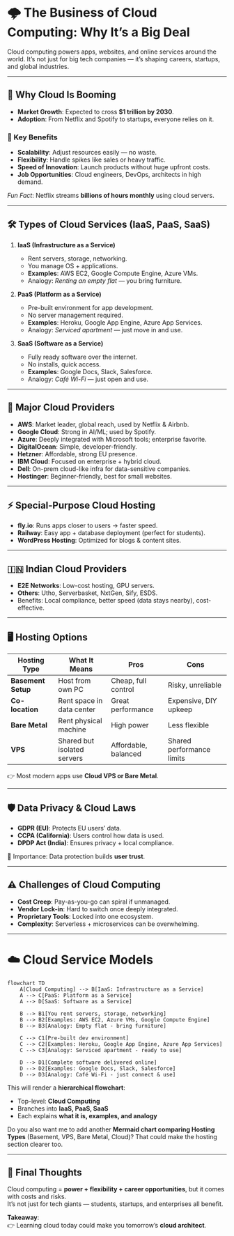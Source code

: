 # 🌩️ The Business of Cloud Computing: Why It’s a Big Deal

Cloud computing powers apps, websites, and online services around the world. It’s not just for big tech companies — it’s shaping careers, startups, and global industries.

---

## 🚀 Why Cloud Is Booming
- **Market Growth**: Expected to cross **$1 trillion by 2030**.  
- **Adoption**: From Netflix and Spotify to startups, everyone relies on it.  

### 🔑 Key Benefits
- **Scalability**: Adjust resources easily — no waste.  
- **Flexibility**: Handle spikes like sales or heavy traffic.  
- **Speed of Innovation**: Launch products without huge upfront costs.  
- **Job Opportunities**: Cloud engineers, DevOps, architects in high demand.  

*Fun Fact*: Netflix streams **billions of hours monthly** using cloud servers.

---

## 🛠️ Types of Cloud Services (IaaS, PaaS, SaaS)

1. **IaaS (Infrastructure as a Service)**  
   - Rent servers, storage, networking.  
   - You manage OS + applications.  
   - **Examples**: AWS EC2, Google Compute Engine, Azure VMs.  
   - Analogy: *Renting an empty flat* — you bring furniture.  

2. **PaaS (Platform as a Service)**  
   - Pre-built environment for app development.  
   - No server management required.  
   - **Examples**: Heroku, Google App Engine, Azure App Services.  
   - Analogy: *Serviced apartment* — just move in and use.  

3. **SaaS (Software as a Service)**  
   - Fully ready software over the internet.  
   - No installs, quick access.  
   - **Examples**: Google Docs, Slack, Salesforce.  
   - Analogy: *Café Wi-Fi* — just open and use.

---

## 🏢 Major Cloud Providers
- **AWS**: Market leader, global reach, used by Netflix & Airbnb.  
- **Google Cloud**: Strong in AI/ML; used by Spotify.  
- **Azure**: Deeply integrated with Microsoft tools; enterprise favorite.  
- **DigitalOcean**: Simple, developer-friendly.  
- **Hetzner**: Affordable, strong EU presence.  
- **IBM Cloud**: Focused on enterprise + hybrid cloud.  
- **Dell**: On-prem cloud-like infra for data-sensitive companies.  
- **Hostinger**: Beginner-friendly, best for small websites.  

---

## ⚡ Special-Purpose Cloud Hosting
- **fly.io**: Runs apps closer to users → faster speed.  
- **Railway**: Easy app + database deployment (perfect for students).  
- **WordPress Hosting**: Optimized for blogs & content sites.

---

## 🇮🇳 Indian Cloud Providers
- **E2E Networks**: Low-cost hosting, GPU servers.  
- **Others**: Utho, Serverbasket, NxtGen, Sify, ESDS.  
- Benefits: Local compliance, better speed (data stays nearby), cost-effective.

---

## 🖥️ Hosting Options
| Hosting Type       | What It Means                   | Pros                       | Cons                      |
|--------------------|---------------------------------|----------------------------|---------------------------|
| **Basement Setup** | Host from own PC                | Cheap, full control        | Risky, unreliable         |
| **Co-location**    | Rent space in data center       | Great performance          | Expensive, DIY upkeep     |
| **Bare Metal**     | Rent physical machine           | High power                 | Less flexible             |
| **VPS**            | Shared but isolated servers     | Affordable, balanced       | Shared performance limits |

👉 Most modern apps use **Cloud VPS or Bare Metal**.

---

## 🛡️ Data Privacy & Cloud Laws
- **GDPR (EU)**: Protects EU users’ data.  
- **CCPA (California)**: Users control how data is used.  
- **DPDP Act (India)**: Ensures privacy + local compliance.  

🔑 Importance: Data protection builds **user trust**.

---

## ⚠️ Challenges of Cloud Computing
- **Cost Creep**: Pay-as-you-go can spiral if unmanaged.  
- **Vendor Lock-in**: Hard to switch once deeply integrated.  
- **Proprietary Tools**: Locked into one ecosystem.  
- **Complexity**: Serverless + microservices can be overwhelming.  

---

# ☁️ Cloud Service Models

```mermaid
flowchart TD
    A[Cloud Computing] --> B[IaaS: Infrastructure as a Service]
    A --> C[PaaS: Platform as a Service]
    A --> D[SaaS: Software as a Service]

    B --> B1[You rent servers, storage, networking]
    B --> B2[Examples: AWS EC2, Azure VMs, Google Compute Engine]
    B --> B3[Analogy: Empty flat - bring furniture]

    C --> C1[Pre-built dev environment]
    C --> C2[Examples: Heroku, Google App Engine, Azure App Services]
    C --> C3[Analogy: Serviced apartment - ready to use]

    D --> D1[Complete software delivered online]
    D --> D2[Examples: Google Docs, Slack, Salesforce]
    D --> D3[Analogy: Café Wi-Fi - just connect & use]
```

This will render a **hierarchical flowchart**:

- Top-level: **Cloud Computing**  
- Branches into **IaaS, PaaS, SaaS**  
- Each explains **what it is, examples, and analogy**  

Do you also want me to add another **Mermaid chart comparing Hosting Types** (Basement, VPS, Bare Metal, Cloud)? That could make the hosting section clearer too.

---

## 🎯 Final Thoughts
Cloud computing = **power + flexibility + career opportunities**, but it comes with costs and risks.  
It’s not just for tech giants — students, startups, and enterprises all benefit.  

**Takeaway**:  
👉 Learning cloud today could make you tomorrow’s **cloud architect**.  
